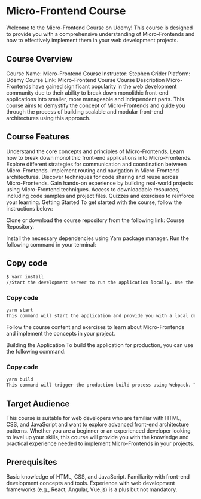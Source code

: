 # Micro-Frontend Course
Welcome to the Micro-Frontend Course on Udemy! This course is designed to provide you with a comprehensive understanding of Micro-Frontends and how to effectively implement them in your web development projects.

## Course Overview
Course Name: Micro-Frontend Course
Instructor: Stephen Grider
Platform: Udemy
Course Link: Micro-Frontend Course
Course Description
Micro-Frontends have gained significant popularity in the web development community due to their ability to break down monolithic front-end applications into smaller, more manageable and independent parts. This course aims to demystify the concept of Micro-Frontends and guide you through the process of building scalable and modular front-end architectures using this approach.

## Course Features
Understand the core concepts and principles of Micro-Frontends.
Learn how to break down monolithic front-end applications into Micro-Frontends.
Explore different strategies for communication and coordination between Micro-Frontends.
Implement routing and navigation in Micro-Frontend architectures.
Discover techniques for code sharing and reuse across Micro-Frontends.
Gain hands-on experience by building real-world projects using Micro-Frontend techniques.
Access to downloadable resources, including code samples and project files.
Quizzes and exercises to reinforce your learning.
Getting Started
To get started with the course, follow the instructions below:

Clone or download the course repository from the following link: Course Repository.

Install the necessary dependencies using Yarn package manager. Run the following command in your terminal:

## Copy code
```bash
$ yarn install
//Start the development server to run the application locally. Use the following command:
```
### Copy code
```bash
yarn start
This command will start the application and provide you with a local development server. Open your web browser and navigate to http://localhost:8080 to access the application.
```

Follow the course content and exercises to learn about Micro-Frontends and implement the concepts in your project.

Building the Application
To build the application for production, you can use the following command:

### Copy code
```bash
yarn build
This command will trigger the production build process using Webpack. The optimized and minified code will be generated in the dist directory.
```

## Target Audience
This course is suitable for web developers who are familiar with HTML, CSS, and JavaScript and want to explore advanced front-end architecture patterns. Whether you are a beginner or an experienced developer looking to level up your skills, this course will provide you with the knowledge and practical experience needed to implement Micro-Frontends in your projects.

## Prerequisites
Basic knowledge of HTML, CSS, and JavaScript.
Familiarity with front-end development concepts and tools.
Experience with web development frameworks (e.g., React, Angular, Vue.js) is a plus but not mandatory.
